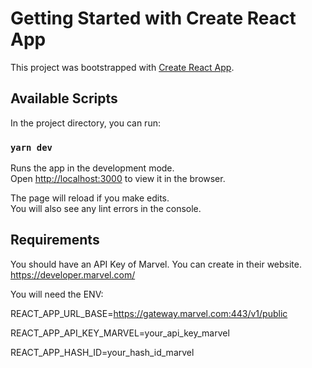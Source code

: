 # Getting Started with Create React App

This project was bootstrapped with [Create React App](https://github.com/facebook/create-react-app).

## Available Scripts

In the project directory, you can run:

### `yarn dev`

Runs the app in the development mode.\
Open [http://localhost:3000](http://localhost:3000) to view it in the browser.

The page will reload if you make edits.\
You will also see any lint errors in the console.


## Requirements

You should have an API Key of Marvel. You can create in their website. https://developer.marvel.com/


You will need the ENV:

REACT_APP_URL_BASE=https://gateway.marvel.com:443/v1/public

REACT_APP_API_KEY_MARVEL=your_api_key_marvel

REACT_APP_HASH_ID=your_hash_id_marvel

